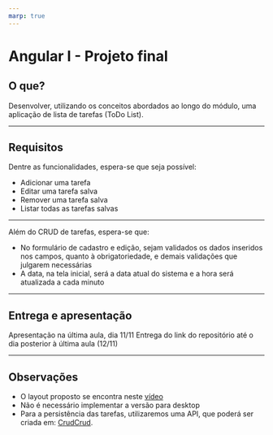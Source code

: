 ```yaml
---
marp: true
---
```


# Angular I - Projeto final

## O que?

Desenvolver, utilizando os conceitos abordados ao longo do módulo, uma aplicação de lista de tarefas (ToDo List).

---

## Requisitos

Dentre as funcionalidades, espera-se que seja possível:

- Adicionar uma tarefa
- Editar uma tarefa salva
- Remover uma tarefa salva
- Listar todas as tarefas salvas

---

Além do CRUD de tarefas, espera-se que:

- No formulário de cadastro e edição, sejam validados os dados inseridos nos campos, quanto à obrigatoriedade, e demais validações que julgarem necessárias
- A data, na tela inicial, será a data atual do sistema e a hora será atualizada a cada minuto

---

## Entrega e apresentação

Apresentação na última aula, dia 11/11
Entrega do link do repositório até o dia posterior à última aula (12/11)

---

## Observações

- O layout proposto se encontra neste [vídeo](https://youtu.be/WA8n-sCWPh4)
- Não é necessário implementar a versão para desktop
- Para a persistência das tarefas, utilizaremos uma API, que poderá ser criada em: [CrudCrud](https://crudcrud.com/).
